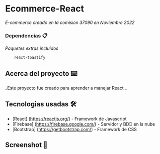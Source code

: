 # Ecommerce-React

_E-commerce creado en la comision 37090 en Noviembre 2022_

### Dependencias 📋

_Paquetes extras incluidos_

```
    react-toastify
```
## Acerca del proyecto ⌨️

_Este proyecto fue creado para aprender a manejar React _

## Tecnologias usadas 🛠️

* [React] (https://reactjs.org/) - Framework de Javascript
* [Firebase] (https://firebase.google.com/) - Servidor y BDD en la nube
* [Bootstrap] (https://getbootstrap.com/) - Framework de CSS


## Screenshot 📌

